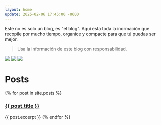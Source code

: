 ```yaml
---
layout: home
update: 2025-02-06 17:45:00 -0600
---
```

Este no es solo un blog, es "el blog". Aquí esta toda la inormación que recopile por mucho tiempo, organice y compacte para que tú puedas ser mejor.

> Usa la información de este blog con responsabilidad.

![](https://i.ibb.co/tTvfkBM3/photo-2025-02-19-03-47-41.jpg)
![](https://i.ibb.co/7xXQVysj/photo-2025-02-19-03-47-43.jpg)
![](https://i.ibb.co/3mvRvPDg/photo-2025-02-19-03-47-44.jpg)

<h1>Posts</h1>

<p>{% for post in site.posts %}
    <h3><a href="{{ post.url }}">{{ post.title }}</a></h3>
    {{ post.excerpt }}
{% endfor %}</p>